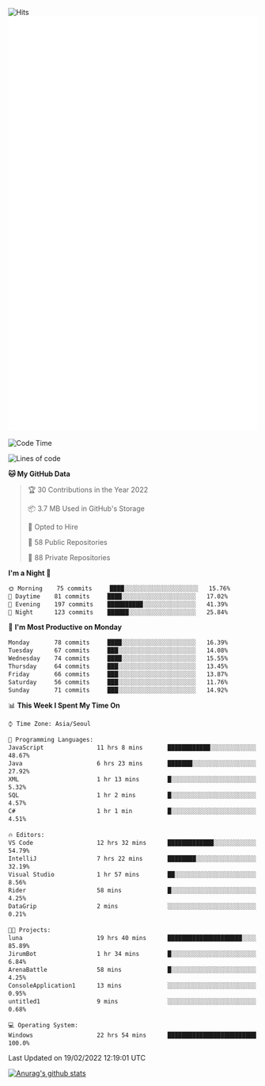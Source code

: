 ![Hits](https://hits.seeyoufarm.com/api/count/incr/badge.svg?url=https%3A%2F%2Fgithub.com%2Fkokose1234&count_bg=%2379C83D&title_bg=%23555555&icon=apple.svg&icon_color=%23E7E7E7&title=hits&edge_flat=false)
<br/>
![Metrics](https://github.com/kokose1234/kokose1234/blob/main/github-metrics.svg)

<!--START_SECTION:waka-->
![Code Time](http://img.shields.io/badge/Code%20Time-488%20hrs%2016%20mins-blue)

![Lines of code](https://img.shields.io/badge/From%20Hello%20World%20I%27ve%20Written-8%20Million%20lines%20of%20code-blue)

**🐱 My GitHub Data** 

> 🏆 30 Contributions in the Year 2022
 > 
> 📦 3.7 MB Used in GitHub's Storage 
 > 
> 💼 Opted to Hire
 > 
> 📜 58 Public Repositories 
 > 
> 🔑 88 Private Repositories  
 > 
**I'm a Night 🦉** 

```text
🌞 Morning    75 commits     ████░░░░░░░░░░░░░░░░░░░░░   15.76% 
🌆 Daytime    81 commits     ████░░░░░░░░░░░░░░░░░░░░░   17.02% 
🌃 Evening    197 commits    ██████████░░░░░░░░░░░░░░░   41.39% 
🌙 Night      123 commits    ██████░░░░░░░░░░░░░░░░░░░   25.84%

```
📅 **I'm Most Productive on Monday** 

```text
Monday       78 commits     ████░░░░░░░░░░░░░░░░░░░░░   16.39% 
Tuesday      67 commits     ███░░░░░░░░░░░░░░░░░░░░░░   14.08% 
Wednesday    74 commits     ████░░░░░░░░░░░░░░░░░░░░░   15.55% 
Thursday     64 commits     ███░░░░░░░░░░░░░░░░░░░░░░   13.45% 
Friday       66 commits     ███░░░░░░░░░░░░░░░░░░░░░░   13.87% 
Saturday     56 commits     ███░░░░░░░░░░░░░░░░░░░░░░   11.76% 
Sunday       71 commits     ███░░░░░░░░░░░░░░░░░░░░░░   14.92%

```


📊 **This Week I Spent My Time On** 

```text
⌚︎ Time Zone: Asia/Seoul

💬 Programming Languages: 
JavaScript               11 hrs 8 mins       ████████████░░░░░░░░░░░░░   48.67% 
Java                     6 hrs 23 mins       ███████░░░░░░░░░░░░░░░░░░   27.92% 
XML                      1 hr 13 mins        █░░░░░░░░░░░░░░░░░░░░░░░░   5.32% 
SQL                      1 hr 2 mins         █░░░░░░░░░░░░░░░░░░░░░░░░   4.57% 
C#                       1 hr 1 min          █░░░░░░░░░░░░░░░░░░░░░░░░   4.51%

🔥 Editors: 
VS Code                  12 hrs 32 mins      █████████████░░░░░░░░░░░░   54.79% 
IntelliJ                 7 hrs 22 mins       ████████░░░░░░░░░░░░░░░░░   32.19% 
Visual Studio            1 hr 57 mins        ██░░░░░░░░░░░░░░░░░░░░░░░   8.56% 
Rider                    58 mins             █░░░░░░░░░░░░░░░░░░░░░░░░   4.25% 
DataGrip                 2 mins              ░░░░░░░░░░░░░░░░░░░░░░░░░   0.21%

🐱‍💻 Projects: 
luna                     19 hrs 40 mins      █████████████████████░░░░   85.89% 
JirumBot                 1 hr 34 mins        █░░░░░░░░░░░░░░░░░░░░░░░░   6.84% 
ArenaBattle              58 mins             █░░░░░░░░░░░░░░░░░░░░░░░░   4.25% 
ConsoleApplication1      13 mins             ░░░░░░░░░░░░░░░░░░░░░░░░░   0.95% 
untitled1                9 mins              ░░░░░░░░░░░░░░░░░░░░░░░░░   0.68%

💻 Operating System: 
Windows                  22 hrs 54 mins      █████████████████████████   100.0%

```


 Last Updated on 19/02/2022 12:19:01 UTC
<!--END_SECTION:waka-->

[![Anurag's github stats](https://github-readme-stats.vercel.app/api?username=kokose1234&theme=dracula)](https://github.com/anuraghazra/github-readme-stats)



	
